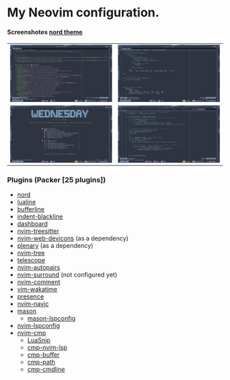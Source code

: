 # My Neovim configuration.
<h4>Screenshotes <a href="https://github.com/shaunsingh/nord.nvim">nord theme</a></h4>

|     |     |
|-----|-----|
|![1st screenshot](https://github.com/DarkSeriusCode/nvim-config/blob/main/screenshots/1.png)|![2nd screenshot](https://github.com/DarkSeriusCode/nvim-config/blob/main/screenshots/2.png)|
|![3rd screenshot](https://github.com/DarkSeriusCode/nvim-config/blob/main/screenshots/3.png)|![4th screenshot](https://github.com/DarkSeriusCode/nvim-config/blob/main/screenshots/4.png)|

### Plugins (Packer [25 plugins])
* [nord](https://github.com/shaunsingh/nord.nvim)
* [lualine](https://github.com/nvim-lualine/lualine.nvim)
* [bufferline](https://github.com/akinsho/bufferline.nvim)
* [indent-blackline](https://github.com/lukas-reineke/indent-blankline.nvim)
* [dashboard](https://github.com/glepnir/dashboard-nvim)
* [nvim-treesitter](https://github.com/nvim-treesitter/nvim-treesitter)
* [nvim-web-devicons](https://github.com/kyazdani42/nvim-web-devicons)  (as a dependency)
* [plenary](https://github.com/nvim-lua/plenary.nvim)  (as a dependency)
* [nvim-tree](https://github.com/nvim-tree/nvim-tree.lua)
* [telescope](https://github.com/nvim-telescope/telescope.nvim)
* [nvim-autopairs](https://github.com/windwp/nvim-autopairs)
* [nvim-surround](https://github.com/kylechui/nvim-surround)  (not configured yet)
* [nvim-comment](https://github.com/terrortylor/nvim-comment)
* [vim-wakatime](https://github.com/wakatime/vim-wakatime)
* [presence](https://github.com/andweeb/presence.nvim)
* [nvim-navic](https://github.com/SmiteshP/nvim-navic)
* [mason](https://github.com/williamboman/mason.nvim)
    + [mason-lspconfig](https://github.com/williamboman/mason-lspconfig.nvim)
* [nvim-lspconfig](https://github.com/neovim/nvim-lspconfig)
* [nvim-cmp](https://github.com/hrsh7th/nvim-cmp)
    + [LuaSnip](https://github.com/L3MON4D3/LuaSnip)
    + [cmp-nvim-lsp](https://github.com/hrsh7th/cmp-nvim-lsp)
    + [cmp-buffer](https://github.com/hrsh7th/cmp-buffer)
    + [cmp-path](https://github.com/hrsh7th/cmp-path)
    + [cmp-cmdline](https://github.com/hrsh7th/cmp-cmdline)

